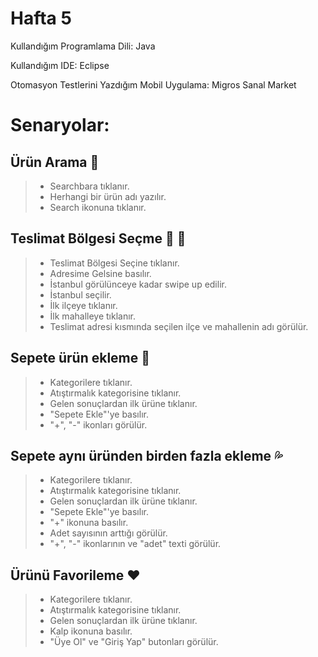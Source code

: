 # Hafta 5

Kullandığım Programlama Dili: Java

Kullandığım IDE: Eclipse

Otomasyon Testlerini Yazdığım Mobil Uygulama: Migros Sanal Market

# Senaryolar:

##  Ürün Arama	:rocket:
  >- Searchbara tıklanır.
  >- Herhangi bir ürün adı yazılır.
  >- Search ikonuna tıklanır.
  
## Teslimat Bölgesi Seçme	:bell: :calendar:
  >- Teslimat Bölgesi Seçine tıklanır.
  >- Adresime Gelsine basılır.
  >- İstanbul görülünceye kadar swipe up edilir.
  >- İstanbul seçilir.
  >- İlk ilçeye tıklanır.
  >- İlk mahalleye tıklanır.
  >- Teslimat adresi kısmında seçilen ilçe ve mahallenin adı görülür.
  
## Sepete ürün ekleme	:tada:
  >- Kategorilere tıklanır.
  >- Atıştırmalık kategorisine tıklanır.
  >- Gelen sonuçlardan ilk ürüne tıklanır.
  >- "Sepete Ekle"'ye basılır.
  >- "+", "-" ikonları görülür.
    
## Sepete aynı üründen birden fazla ekleme	:sweat_drops:
  >- Kategorilere tıklanır.
  >- Atıştırmalık kategorisine tıklanır.
  >- Gelen sonuçlardan ilk ürüne tıklanır.
  >- "Sepete Ekle"'ye basılır.
  >- "+" ikonuna basılır.
  >- Adet sayısının arttığı görülür.
  >- "+", "-" ikonlarının ve "adet" texti görülür.

## Ürünü Favorileme  :hearts:
  >- Kategorilere tıklanır.
  >- Atıştırmalık kategorisine tıklanır.
  >- Gelen sonuçlardan ilk ürüne tıklanır.
  >- Kalp ikonuna basılır.
  >- "Üye Ol" ve "Giriş Yap" butonları görülür. 

